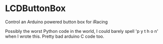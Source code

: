 # LCDButtonBox
Control an Arduino powered button box for iRacing

Possibly the worst Python code in the world, I could barely spell 'p y t h o n' when I wrote this. Pretty bad arduino C code too.
